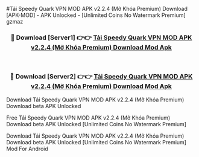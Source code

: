 #Tải Speedy Quark VPN MOD APK v2.2.4 (Mở Khóa Premium) Download [APK-MOD] - APK Unlocked - [Unlimited Coins No Watermark Premium] gzmaz



<div align="center">

<h3>🔴 Download [Server1] 👉👉 <a href="https://momento.my/?title=Tải_Speedy_Quark_VPN_MOD_APK_v2.2.4_(Mở_Khóa_Premium)_Download">Tải Speedy Quark VPN MOD APK v2.2.4 (Mở Khóa Premium) Download Mod Apk</a></h3><br>

<h3>🔴 Download [Server2] 👉👉 <a href="https://momento.my/?title=Tải_Speedy_Quark_VPN_MOD_APK_v2.2.4_(Mở_Khóa_Premium)_Download">Tải Speedy Quark VPN MOD APK v2.2.4 (Mở Khóa Premium) Download Mod Apk</a></h3>
</div>



Download Tải Speedy Quark VPN MOD APK v2.2.4 (Mở Khóa Premium) Download beta APK Unlocked

Free Tải Speedy Quark VPN MOD APK v2.2.4 (Mở Khóa Premium) Download beta APK Unlocked [Unlimited Coins No Watermark Premium]

Download Tải Speedy Quark VPN MOD APK v2.2.4 (Mở Khóa Premium) Download beta APK Unlocked [Unlimited Coins No Watermark Premium] Mod For Android
